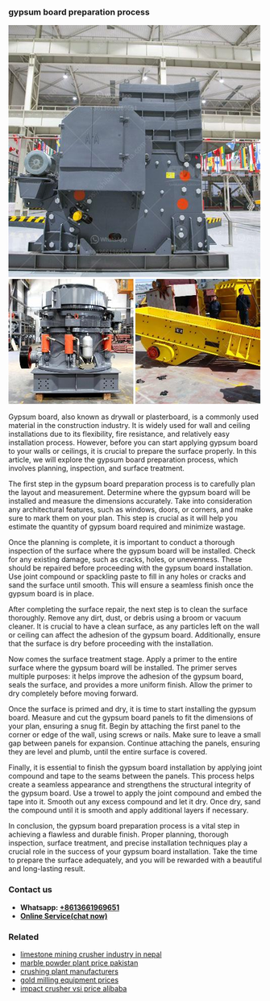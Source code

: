 <h3>gypsum board preparation process</h3><img src='1708332868.jpg' alt=''><p>Gypsum board, also known as drywall or plasterboard, is a commonly used material in the construction industry. It is widely used for wall and ceiling installations due to its flexibility, fire resistance, and relatively easy installation process. However, before you can start applying gypsum board to your walls or ceilings, it is crucial to prepare the surface properly. In this article, we will explore the gypsum board preparation process, which involves planning, inspection, and surface treatment.</p><p>The first step in the gypsum board preparation process is to carefully plan the layout and measurement. Determine where the gypsum board will be installed and measure the dimensions accurately. Take into consideration any architectural features, such as windows, doors, or corners, and make sure to mark them on your plan. This step is crucial as it will help you estimate the quantity of gypsum board required and minimize wastage.</p><p>Once the planning is complete, it is important to conduct a thorough inspection of the surface where the gypsum board will be installed. Check for any existing damage, such as cracks, holes, or unevenness. These should be repaired before proceeding with the gypsum board installation. Use joint compound or spackling paste to fill in any holes or cracks and sand the surface until smooth. This will ensure a seamless finish once the gypsum board is in place.</p><p>After completing the surface repair, the next step is to clean the surface thoroughly. Remove any dirt, dust, or debris using a broom or vacuum cleaner. It is crucial to have a clean surface, as any particles left on the wall or ceiling can affect the adhesion of the gypsum board. Additionally, ensure that the surface is dry before proceeding with the installation.</p><p>Now comes the surface treatment stage. Apply a primer to the entire surface where the gypsum board will be installed. The primer serves multiple purposes: it helps improve the adhesion of the gypsum board, seals the surface, and provides a more uniform finish. Allow the primer to dry completely before moving forward.</p><p>Once the surface is primed and dry, it is time to start installing the gypsum board. Measure and cut the gypsum board panels to fit the dimensions of your plan, ensuring a snug fit. Begin by attaching the first panel to the corner or edge of the wall, using screws or nails. Make sure to leave a small gap between panels for expansion. Continue attaching the panels, ensuring they are level and plumb, until the entire surface is covered.</p><p>Finally, it is essential to finish the gypsum board installation by applying joint compound and tape to the seams between the panels. This process helps create a seamless appearance and strengthens the structural integrity of the gypsum board. Use a trowel to apply the joint compound and embed the tape into it. Smooth out any excess compound and let it dry. Once dry, sand the compound until it is smooth and apply additional layers if necessary.</p><p>In conclusion, the gypsum board preparation process is a vital step in achieving a flawless and durable finish. Proper planning, thorough inspection, surface treatment, and precise installation techniques play a crucial role in the success of your gypsum board installation. Take the time to prepare the surface adequately, and you will be rewarded with a beautiful and long-lasting result.</p><h3>Contact us</h3><ul><li><strong>Whatsapp:&nbsp;<a href="https://wa.me/8613661969651">+8613661969651</a></strong></li><li><a href="https://swt.shibang-china.com/?git&amp;zhl&amp;gypsum board preparation process"><strong>Online Service(chat now)</strong></a></li></ul><h3>Related</h3><ul><li><a href='limestone mining crusher industry in nepal.md'>limestone mining crusher industry in nepal</a></li><li><a href='marble powder plant price pakistan.md'>marble powder plant price pakistan</a></li><li><a href='crushing plant manufacturers.md'>crushing plant manufacturers</a></li><li><a href='gold milling equipment prices.md'>gold milling equipment prices</a></li><li><a href='impact crusher vsi price alibaba.md'>impact crusher vsi price alibaba</a></li></ul>